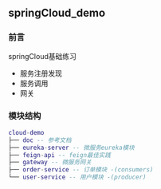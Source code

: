 ## springCloud_demo

### 前言
springCloud基础练习 
  - 服务注册发现
  - 服务调用
  - 网关

### 模块结构

```lua
cloud-demo
├── doc -- 参考文档
├── eureka-server -- 微服务eureka模块
├── feign-api -- feign最佳实践
├── gateway -- 微服务网关
├── order-service -- 订单模块 -(consumers)
└── user-service -- 用户模块 -(producer)
```
